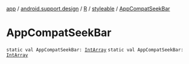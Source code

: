 [app](../../../index.md) / [android.support.design](../../index.md) / [R](../index.md) / [styleable](index.md) / [AppCompatSeekBar](./-app-compat-seek-bar.md)

# AppCompatSeekBar

`static val AppCompatSeekBar: `[`IntArray`](https://kotlinlang.org/api/latest/jvm/stdlib/kotlin/-int-array/index.html)
`static val AppCompatSeekBar: `[`IntArray`](https://kotlinlang.org/api/latest/jvm/stdlib/kotlin/-int-array/index.html)